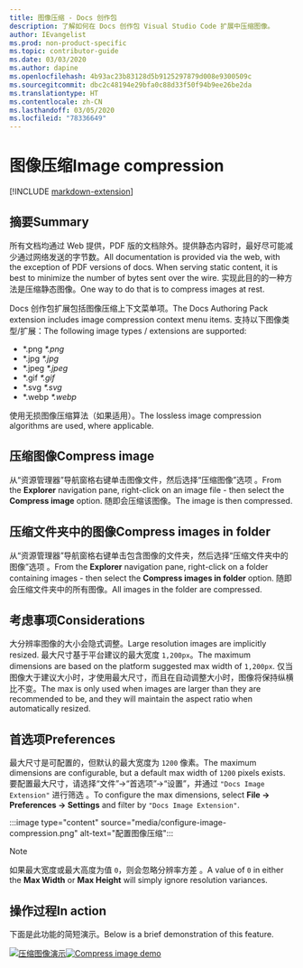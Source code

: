 ```yaml
---
title: 图像压缩 - Docs 创作包
description: 了解如何在 Docs 创作包 Visual Studio Code 扩展中压缩图像。
author: IEvangelist
ms.prod: non-product-specific
ms.topic: contributor-guide
ms.date: 03/03/2020
ms.author: dapine
ms.openlocfilehash: 4b93ac23b83128d5b9125297879d008e9300509c
ms.sourcegitcommit: dbc2c48194e29bfa0c88d33f50f94b9ee26be2da
ms.translationtype: HT
ms.contentlocale: zh-CN
ms.lasthandoff: 03/05/2020
ms.locfileid: "78336649"
---
```

# <a name="image-compression"></a><span data-ttu-id="84021-103">图像压缩</span><span class="sxs-lookup"><span data-stu-id="84021-103">Image compression</span></span>

[!INCLUDE [markdown-extension](includes/image-extension.md)]

## <a name="summary"></a><span data-ttu-id="84021-104">摘要</span><span class="sxs-lookup"><span data-stu-id="84021-104">Summary</span></span>

<span data-ttu-id="84021-105">所有文档均通过 Web 提供，PDF 版的文档除外。提供静态内容时，最好尽可能减少通过网络发送的字节数。</span><span class="sxs-lookup"><span data-stu-id="84021-105">All documentation is provided via the web, with the exception of PDF versions of docs. When serving static content, it is best to minimize the number of bytes sent over the wire.</span></span> <span data-ttu-id="84021-106">实现此目的的一种方法是压缩静态图像。</span><span class="sxs-lookup"><span data-stu-id="84021-106">One way to do that is to compress images at rest.</span></span>

<span data-ttu-id="84021-107">Docs 创作包扩展包括图像压缩上下文菜单项。</span><span class="sxs-lookup"><span data-stu-id="84021-107">The Docs Authoring Pack extension includes image compression context menu items.</span></span> <span data-ttu-id="84021-108">支持以下图像类型/扩展：</span><span class="sxs-lookup"><span data-stu-id="84021-108">The following image types / extensions are supported:</span></span>

* <span data-ttu-id="84021-109">\*.png </span><span class="sxs-lookup"><span data-stu-id="84021-109">*\*.png*</span></span>
* <span data-ttu-id="84021-110">\*.jpg </span><span class="sxs-lookup"><span data-stu-id="84021-110">*\*.jpg*</span></span>
* <span data-ttu-id="84021-111">\*.jpeg </span><span class="sxs-lookup"><span data-stu-id="84021-111">*\*.jpeg*</span></span>
* <span data-ttu-id="84021-112">\*.gif </span><span class="sxs-lookup"><span data-stu-id="84021-112">*\*.gif*</span></span>
* <span data-ttu-id="84021-113">\*.svg </span><span class="sxs-lookup"><span data-stu-id="84021-113">*\*.svg*</span></span>
* <span data-ttu-id="84021-114">\*.webp </span><span class="sxs-lookup"><span data-stu-id="84021-114">*\*.webp*</span></span>

<span data-ttu-id="84021-115">使用无损图像压缩算法（如果适用）。</span><span class="sxs-lookup"><span data-stu-id="84021-115">The lossless image compression algorithms are used, where applicable.</span></span>

## <a name="compress-image"></a><span data-ttu-id="84021-116">压缩图像</span><span class="sxs-lookup"><span data-stu-id="84021-116">Compress image</span></span>

<span data-ttu-id="84021-117">从“资源管理器”导航窗格右键单击图像文件，然后选择“压缩图像”选项   。</span><span class="sxs-lookup"><span data-stu-id="84021-117">From the **Explorer** navigation pane, right-click on an image file - then select the **Compress image** option.</span></span> <span data-ttu-id="84021-118">随即会压缩该图像。</span><span class="sxs-lookup"><span data-stu-id="84021-118">The image is then compressed.</span></span>

## <a name="compress-images-in-folder"></a><span data-ttu-id="84021-119">压缩文件夹中的图像</span><span class="sxs-lookup"><span data-stu-id="84021-119">Compress images in folder</span></span>

<span data-ttu-id="84021-120">从“资源管理器”导航窗格右键单击包含图像的文件夹，然后选择“压缩文件夹中的图像”选项   。</span><span class="sxs-lookup"><span data-stu-id="84021-120">From the **Explorer** navigation pane, right-click on a folder containing images - then select the **Compress images in folder** option.</span></span> <span data-ttu-id="84021-121">随即会压缩文件夹中的所有图像。</span><span class="sxs-lookup"><span data-stu-id="84021-121">All images in the folder are compressed.</span></span>

## <a name="considerations"></a><span data-ttu-id="84021-122">考虑事项</span><span class="sxs-lookup"><span data-stu-id="84021-122">Considerations</span></span>

<span data-ttu-id="84021-123">大分辨率图像的大小会隐式调整。</span><span class="sxs-lookup"><span data-stu-id="84021-123">Large resolution images are implicitly resized.</span></span> <span data-ttu-id="84021-124">最大尺寸基于平台建议的最大宽度 `1,200px`。</span><span class="sxs-lookup"><span data-stu-id="84021-124">The maximum dimensions are based on the platform suggested max width of `1,200px`.</span></span> <span data-ttu-id="84021-125">仅当图像大于建议大小时，才使用最大尺寸，而且在自动调整大小时，图像将保持纵横比不变。</span><span class="sxs-lookup"><span data-stu-id="84021-125">The max is only used when images are larger than they are recommended to be, and they will maintain the aspect ratio when automatically resized.</span></span>

## <a name="preferences"></a><span data-ttu-id="84021-126">首选项</span><span class="sxs-lookup"><span data-stu-id="84021-126">Preferences</span></span>

<span data-ttu-id="84021-127">最大尺寸是可配置的，但默认的最大宽度为 `1200` 像素。</span><span class="sxs-lookup"><span data-stu-id="84021-127">The maximum dimensions are configurable, but a default max width of `1200` pixels exists.</span></span> <span data-ttu-id="84021-128">要配置最大尺寸，请选择“文件”->“首选项”->“设置”，并通过 `"Docs Image Extension"` 进行筛选  。</span><span class="sxs-lookup"><span data-stu-id="84021-128">To configure the max dimensions, select **File -> Preferences -> Settings** and filter by `"Docs Image Extension"`.</span></span>

:::image type="content" source="media/configure-image-compression.png" alt-text="配置图像压缩":::

> [!NOTE]
> <span data-ttu-id="84021-130">如果最大宽度或最大高度为值 `0`，则会忽略分辨率方差   。</span><span class="sxs-lookup"><span data-stu-id="84021-130">A value of `0` in either the **Max Width** or **Max Height** will simply ignore resolution variances.</span></span>

## <a name="in-action"></a><span data-ttu-id="84021-131">操作过程</span><span class="sxs-lookup"><span data-stu-id="84021-131">In action</span></span>

<span data-ttu-id="84021-132">下面是此功能的简短演示。</span><span class="sxs-lookup"><span data-stu-id="84021-132">Below is a brief demonstration of this feature.</span></span>

<span data-ttu-id="84021-133">[![压缩图像演示](media/compress-image.gif)](media/compress-image.gif#lightbox)</span><span class="sxs-lookup"><span data-stu-id="84021-133">[![Compress image demo](media/compress-image.gif)](media/compress-image.gif#lightbox)</span></span>
